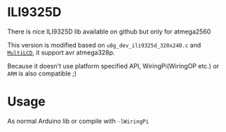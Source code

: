 # ILI9325D
There is nice ILI9325D lib available on github but only for atmega2560

This version is modified based on `u8g_dev_ili9325d_320x240.c` and [`MultiLCD`](https://github.com/stanleyhuangyc/MultiLCD), it support avr atmega328p.

Because it doesn't use platform specified API, WiringPi(WiringOP etc.) or `ARM` is also compatible ;)

# Usage
As normal Arduino lib or compile with `-lWiringPi`
